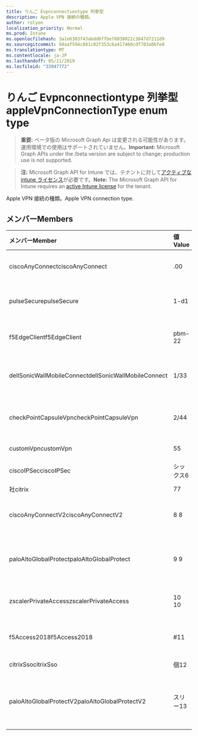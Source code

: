 ```yaml
---
title: りんご Evpnconnectiontype 列挙型
description: Apple VPN 接続の種類。
author: rolyon
localization_priority: Normal
ms.prod: Intune
ms.openlocfilehash: 3a1e6303f43abdd0ffbef8038022c3647d7211d9
ms.sourcegitcommit: 94aaf594c881c02f353c6a417460cdf783a0bfe0
ms.translationtype: MT
ms.contentlocale: ja-JP
ms.lasthandoff: 05/11/2019
ms.locfileid: "33947772"
---
```

# <a name="applevpnconnectiontype-enum-type"></a><span data-ttu-id="5cf76-103">りんご Evpnconnectiontype 列挙型</span><span class="sxs-lookup"><span data-stu-id="5cf76-103">appleVpnConnectionType enum type</span></span>

> <span data-ttu-id="5cf76-104">**重要:** ベータ版の Microsoft Graph Api は変更される可能性があります。運用環境での使用はサポートされていません。</span><span class="sxs-lookup"><span data-stu-id="5cf76-104">**Important:** Microsoft Graph APIs under the /beta version are subject to change; production use is not supported.</span></span>

> <span data-ttu-id="5cf76-105">**注:** Microsoft Graph API for Intune では、テナントに対して[アクティブな intune ライセンス](https://go.microsoft.com/fwlink/?linkid=839381)が必要です。</span><span class="sxs-lookup"><span data-stu-id="5cf76-105">**Note:** The Microsoft Graph API for Intune requires an [active Intune license](https://go.microsoft.com/fwlink/?linkid=839381) for the tenant.</span></span>

<span data-ttu-id="5cf76-106">Apple VPN 接続の種類。</span><span class="sxs-lookup"><span data-stu-id="5cf76-106">Apple VPN connection type.</span></span>

## <a name="members"></a><span data-ttu-id="5cf76-107">メンバー</span><span class="sxs-lookup"><span data-stu-id="5cf76-107">Members</span></span>
|<span data-ttu-id="5cf76-108">メンバー</span><span class="sxs-lookup"><span data-stu-id="5cf76-108">Member</span></span>|<span data-ttu-id="5cf76-109">値</span><span class="sxs-lookup"><span data-stu-id="5cf76-109">Value</span></span>|<span data-ttu-id="5cf76-110">説明</span><span class="sxs-lookup"><span data-stu-id="5cf76-110">Description</span></span>|
|:---|:---|:---|
|<span data-ttu-id="5cf76-111">ciscoAnyConnect</span><span class="sxs-lookup"><span data-stu-id="5cf76-111">ciscoAnyConnect</span></span>|<span data-ttu-id="5cf76-112">.0</span><span class="sxs-lookup"><span data-stu-id="5cf76-112">0</span></span>|<span data-ttu-id="5cf76-113">Cisco AnyConnect。</span><span class="sxs-lookup"><span data-stu-id="5cf76-113">Cisco AnyConnect.</span></span>|
|<span data-ttu-id="5cf76-114">pulseSecure</span><span class="sxs-lookup"><span data-stu-id="5cf76-114">pulseSecure</span></span>|<span data-ttu-id="5cf76-115">1-d</span><span class="sxs-lookup"><span data-stu-id="5cf76-115">1</span></span>|<span data-ttu-id="5cf76-116">パルスがセキュリティで保護されています。</span><span class="sxs-lookup"><span data-stu-id="5cf76-116">Pulse Secure.</span></span>|
|<span data-ttu-id="5cf76-117">f5EdgeClient</span><span class="sxs-lookup"><span data-stu-id="5cf76-117">f5EdgeClient</span></span>|<span data-ttu-id="5cf76-118">pbm-2</span><span class="sxs-lookup"><span data-stu-id="5cf76-118">2</span></span>|<span data-ttu-id="5cf76-119">F5 キーを押したエッジクライアント。</span><span class="sxs-lookup"><span data-stu-id="5cf76-119">F5 Edge Client.</span></span>|
|<span data-ttu-id="5cf76-120">dellSonicWallMobileConnect</span><span class="sxs-lookup"><span data-stu-id="5cf76-120">dellSonicWallMobileConnect</span></span>|<span data-ttu-id="5cf76-121">1/3</span><span class="sxs-lookup"><span data-stu-id="5cf76-121">3</span></span>|<span data-ttu-id="5cf76-122">Dell SonicWALL モバイル接続。</span><span class="sxs-lookup"><span data-stu-id="5cf76-122">Dell SonicWALL Mobile Connection.</span></span>|
|<span data-ttu-id="5cf76-123">checkPointCapsuleVpn</span><span class="sxs-lookup"><span data-stu-id="5cf76-123">checkPointCapsuleVpn</span></span>|<span data-ttu-id="5cf76-124">2/4</span><span class="sxs-lookup"><span data-stu-id="5cf76-124">4</span></span>|<span data-ttu-id="5cf76-125">[カプセル接続] VPN をチェックします。</span><span class="sxs-lookup"><span data-stu-id="5cf76-125">Check Point Capsule VPN.</span></span>|
|<span data-ttu-id="5cf76-126">customVpn</span><span class="sxs-lookup"><span data-stu-id="5cf76-126">customVpn</span></span>|<span data-ttu-id="5cf76-127">5</span><span class="sxs-lookup"><span data-stu-id="5cf76-127">5</span></span>|<span data-ttu-id="5cf76-128">カスタム VPN。</span><span class="sxs-lookup"><span data-stu-id="5cf76-128">Custom VPN.</span></span>|
|<span data-ttu-id="5cf76-129">ciscoIPSec</span><span class="sxs-lookup"><span data-stu-id="5cf76-129">ciscoIPSec</span></span>|<span data-ttu-id="5cf76-130">シックス</span><span class="sxs-lookup"><span data-stu-id="5cf76-130">6</span></span>|<span data-ttu-id="5cf76-131">Cisco (IPSec)。</span><span class="sxs-lookup"><span data-stu-id="5cf76-131">Cisco (IPSec).</span></span>|
|<span data-ttu-id="5cf76-132">社</span><span class="sxs-lookup"><span data-stu-id="5cf76-132">citrix</span></span>|<span data-ttu-id="5cf76-133">7</span><span class="sxs-lookup"><span data-stu-id="5cf76-133">7</span></span>|<span data-ttu-id="5cf76-134">社.</span><span class="sxs-lookup"><span data-stu-id="5cf76-134">Citrix.</span></span>|
|<span data-ttu-id="5cf76-135">ciscoAnyConnectV2</span><span class="sxs-lookup"><span data-stu-id="5cf76-135">ciscoAnyConnectV2</span></span>|<span data-ttu-id="5cf76-136">8 </span><span class="sxs-lookup"><span data-stu-id="5cf76-136">8</span></span>|<span data-ttu-id="5cf76-137">Cisco AnyConnect V2。</span><span class="sxs-lookup"><span data-stu-id="5cf76-137">Cisco AnyConnect V2.</span></span>|
|<span data-ttu-id="5cf76-138">paloAltoGlobalProtect</span><span class="sxs-lookup"><span data-stu-id="5cf76-138">paloAltoGlobalProtect</span></span>|<span data-ttu-id="5cf76-139">9 </span><span class="sxs-lookup"><span data-stu-id="5cf76-139">9</span></span>|<span data-ttu-id="5cf76-140">Palo Alto Networks GlobalProtect。</span><span class="sxs-lookup"><span data-stu-id="5cf76-140">Palo Alto Networks GlobalProtect.</span></span>|
|<span data-ttu-id="5cf76-141">zscalerPrivateAccess</span><span class="sxs-lookup"><span data-stu-id="5cf76-141">zscalerPrivateAccess</span></span>|<span data-ttu-id="5cf76-142">10 </span><span class="sxs-lookup"><span data-stu-id="5cf76-142">10</span></span>|<span data-ttu-id="5cf76-143">Zscaler プライベートアクセス。</span><span class="sxs-lookup"><span data-stu-id="5cf76-143">Zscaler Private Access.</span></span>|
|<span data-ttu-id="5cf76-144">f5Access2018</span><span class="sxs-lookup"><span data-stu-id="5cf76-144">f5Access2018</span></span>|<span data-ttu-id="5cf76-145">#</span><span class="sxs-lookup"><span data-stu-id="5cf76-145">11</span></span>|<span data-ttu-id="5cf76-146">F5 キーを押してアクセス2018。</span><span class="sxs-lookup"><span data-stu-id="5cf76-146">F5 Access 2018.</span></span>|
|<span data-ttu-id="5cf76-147">citrixSso</span><span class="sxs-lookup"><span data-stu-id="5cf76-147">citrixSso</span></span>|<span data-ttu-id="5cf76-148">個</span><span class="sxs-lookup"><span data-stu-id="5cf76-148">12</span></span>|<span data-ttu-id="5cf76-149">Citrix Sso。</span><span class="sxs-lookup"><span data-stu-id="5cf76-149">Citrix Sso.</span></span>|
|<span data-ttu-id="5cf76-150">paloAltoGlobalProtectV2</span><span class="sxs-lookup"><span data-stu-id="5cf76-150">paloAltoGlobalProtectV2</span></span>|<span data-ttu-id="5cf76-151">スリー</span><span class="sxs-lookup"><span data-stu-id="5cf76-151">13</span></span>|<span data-ttu-id="5cf76-152">Palo Alto Networks GlobalProtect V2。</span><span class="sxs-lookup"><span data-stu-id="5cf76-152">Palo Alto Networks GlobalProtect V2.</span></span>|




